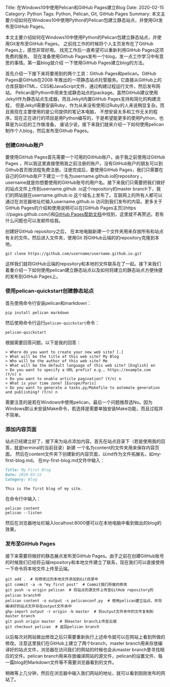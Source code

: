 Title: 在Windows10中使用Pelican和GitHub Pages建立Blog
Date: 2020-02-15
Category: Python
Tags: Python, Pelican, Git, GitHub Pages
Summary: 本文主要介绍如何在Windows10中使用Python的Pelican包建立静态站点，并使用Git发布至GitHub Pages。

本文主要介绍如何在Windows10中使用Python的Pelican包建立静态站点，并使用Git发布至GitHub Pages。
之前找工作的时候将个人主页发布在了GitHub Pages上，感觉非常好用。
找完工作后一直希望可以重新利用GitHub Pages这项免费的服务。
现在准备使用Github Pages发布一个blog，发一点工作学习中有意思的事情。第一篇blog就介绍
一下使用GitHub Pages建立blog的方法。

首先介绍一下接下来将要用到的两个工具：Github Pages和pelican。GitHub Pages是GitHub在2008
年推出的一项静态站点托管服务。它直接从GitHub上的仓库获取HTML、CSS和JavaScript文件，通过构建过程运行文件，然后发布网站。
Pelican是Python中用来生成静态站点的package。虽然GitHub建议使用Jekyll作为静态站点生成器，而且Jekyll内置GitHub Pages支持和简化的构建流程，
但是Jekyll需要安装Ruby，作为从来没有使用过Ruby的人来说稍显复杂。而且我现在主要使用的是公司提供的笔记本电脑，
不想安装太多和工作无关的程序。现在正在进行的项目是用Python编写的，于是希望能更多的使用Python，也算是为以后的工作做准备。
废话少说，接下来我们就来介绍一下如何使用pelican制作个人blog，然后发布至Github Pages。

### 创建GitHub账户
要使用GitHub Pages首先需要一个可用的GitHub账户。由于我之前使用过GitHub Pages
，所以我这里直接使用我之前注册的账户。没有GitHub账户的朋友可以到Github首页按流程免费注册。注册完成后，要使用GitHub
 Pages，我们只需要在自己的GitHub账户下建立一个名为username.github.io的repository
 。username就是你想要使用的GitHub账号的用户名。接下来我们只需要把我们做好的站点文件上传到username.github
 .io这个repository的master branch下，我们的网站就在username.github.io
 这个域名上发布了。互联网上的所有人都可以通过在浏览器地址栏输入username.github.io
 访问到我们发布的内容。更多关于GitHub Pages的介绍和使用说明可以在[GitHub Pages主页](https
 ://pages.github.com/)和[GitHub Pages帮助文档](https://help.github.com/cn/github/working-with-github-pages)中找到，这里就不再赘述。若有什么问题也可以发邮件给我。

创建好GitHub repository之后， 在本地电脑新建一个文件夹用来存放所有和站点有关的文件。然后进入文件夹，使用Git
将GitHub云端的的repository克隆到本地。
```text
git clone https://github.com/username/username.github.io.git
```

这样我们就将GitHub云端的repository和本地的文件联系在了一起。接下来我们着重介绍一下如何使用pelican建立静态站点以及如何将建立的静态站点方便快捷的发布到GitHub Pages上。

### 使用pelican-quickstart创建静态站点
首先使用命令行安装pelican和markdown：
```text
pip install pelican markdown
```
然后使用命令行运行`pelican-quickstart`命令：
```text
pelican-quickstart
```
根据需要回答问题。以下是我的回答：
```text
> Where do you want to create your new web site? [.]
> What will be the title of this web site? My Blog
> Who will be the author of this web site? Me
> What will be the default language of this web site? [English] en
> Do you want to specify a URL prefix? e.g., https://example.com   (Y/n) n
> Do you want to enable article pagination? (Y/n) n
> What is your time zone? [Europe/Paris]
> Do you want to generate a tasks.py/Makefile to automate generation and publishing? (Y/n) n
```
需要注意的是若在Windows中使用pelican，最后一个问题推荐选No。因为Windows默认未安装Make命令，若选择是需要单独安装Make功能，而且过程并不简单。

### 添加内容页面
站点已经建立好了，接下来为站点添加内容。首先在站点目录下（若是使用我的回答，就是terminal的当前目录）新建
一个名为content的文件夹用来保存内容页面。 然后在content文件夹下创建新的内容页面，以md作为文件拓展名，如my-first-blog.md。
在my-first-blog.md文件中输入：
```markdown
Title: My First Blog
Date: 2020-03-22
Category: Blog

This is the first blog of my site.
```
在命令行中输入：
```text
pelican content
pelican --listen
```
然后在浏览器地址栏输入localhost:8000便可以在本地电脑中看到做出的blog的效果。

### 发布至GitHub Pages
接下来需要将做好的静态展点发布至GitHub Pages。由于之前在创建GitHub账号的时候我们已经将云端repository和本地文件建立了联系，现在我们可以直接使用一下命令将本地文件上传至云端。
```text
git add .  # 将修改过的本地文件添加到Git目录中
git commit -a -m "my first post"  # Commit我们所做的修改
git push -u origin pelican  # 将站点的源文件上传至GitHub repository的pelican branch中
pelican content -o output -s pelicanconf.py  # 使用pelican建立站点，并将编译好的站点文件存在output文件夹中
ghp-import output -r origin -b master  # 将output文件夹中的文件复制到master branch
git push origin master  # 将master branch上传至云端
git checkout pelican  # 返回pelican branch
```
以后每次对网站做出修改之后只需要重新执行上述命令就可以在网站上看到所做的修改。注意这里我们在GitHub上建立了两个branch，master branch用来存放编译好的站点文件，浏览器在访问我们的网站的时候也会从master branch里寻找相应的文件。pelican 
branch用来存放编译网站的源文件，pelican的设置文件、每一篇blog的Markdown文件等不需要浏览器看到的文件。

稍微等上几分钟，然后在浏览器中输入我们网站的地址，就可以看到刚刚发布的网站了。
